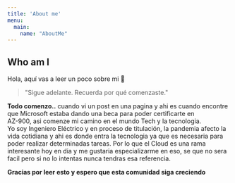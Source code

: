 ```yaml
---
title: 'About me'
menu:
  main:
    name: "AboutMe"
---
```


## Who am I

Hola, aquí vas a leer un poco sobre mi 🤩

> "Sigue adelante. Recuerda por qué comenzaste."

**Todo comenzo..** cuando vi un post en una pagina y ahi es cuando encontre que Microsoft estaba
dando una beca para poder certificarte en </br> AZ-900, asi comenze mi camino en el mundo Tech y la tecnologia.</br>
Yo soy Ingeniero Eléctrico y en proceso de titulación, la pandemia afecto la vida cotidiana y ahi es donde 
entra la tecnologia ya que es necesaria para poder realizar determinadas tareas. Por lo que el Cloud es una 
rama interesante hoy en dia y me gustaria especializarme en eso, se que no sera facil pero si no lo intentas 
nunca tendras esa referencia.

**Gracias por leer esto y espero que esta comunidad siga creciendo**
